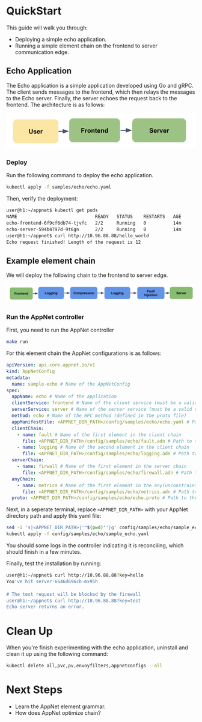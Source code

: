 # QuickStart

This guide will walk you through:

- Deploying a simple echo application.
- Running a simple element chain on the frontend to server communication edge.


## Echo Application
The Echo application is a simple application developed using Go and gRPC. The client sends messages to the frontend, which then relays the messages to the Echo server. Finally, the server echoes the request back to the frontend. The architecture is as follows:

![Echo Application](./figures/echo-app.png "Echo Application")

### Deploy 
Run the following command to deploy the echo application.
```bash
kubectl apply -f samples/echo/echo.yaml
```

Then, verify the deployment:
```bash
user@h1:~/appnet$ kubectl get pods
NAME                             READY   STATUS    RESTARTS   AGE
echo-frontend-6f9cf6db74-tjvfc   2/2     Running   0          14m
echo-server-594b4797d-9t6gn      2/2     Running   0          14m
user@h1:~/appnet$ curl http://10.96.88.88/hello_world
Echo request finished! Length of the request is 12
```

## Example element chain

We will deploy the following chain to the frontend to server edge.

![Example Chain](./figures/echo-chain.png "Example Chain")

### Run the AppNet controller
First, you need to run the AppNet controller
```bash
make run
```

For this element chain the AppNet configurations is as follows:
```yaml
apiVersion: api.core.appnet.io/v1
kind: AppNetConfig
metadata:
  name: sample-echo # Name of the AppNetConfig
spec:
  appName: echo # Name of the application
  clientService: frontend # Name of the client service (must be a valid service in the same namespace as the AppNetConfig)
  serverService: server # Name of the server service (must be a valid service in the same namespace as the AppNetConfig)
  method: echo # Name of the RPC method (defined in the proto file)
  appManifestFile: <APPNET_DIR_PATH>/config/samples/echo/echo.yaml # Path to the application manifest file
  clientChain:
    - name: fault # Name of the first element in the client chain
      file: <APPNET_DIR_PATH>/config/samples/echo/fault.adn # Path to the fault injection element file
    - name: logging # Name of the second element in the client chain
      file: <APPNET_DIR_PATH>/config/samples/echo/logging.adn # Path to the logging element file
  serverChain:
    - name: firwall # Name of the first element in the server chain
      file: <APPNET_DIR_PATH>/config/samples/echo/firewall.adn # Path to the firewall element file
  anyChain:
    - name: metrics # Name of the first element in the any(unconstraint) chain
      file: <APPNET_DIR_PATH>/config/samples/echo/metrics.adn # Path to the metrics element file
  proto: <APPNET_DIR_PATH>/config/samples/echo/echo.proto # Path to the protobuf definition of client service to server service communication
```

Next, in a seperate terminal, replace `<APPNET_DIR_PATH>` with your AppNet directory path and apply this yaml file:
```bash
sed -i 's|<APPNET_DIR_PATH>|'"$(pwd)"'|g' config/samples/echo/sample_echo.yaml
kubectl apply -f config/samples/echo/sample_echo.yaml
```

You should some logs in the controller indicating it is reconciling, which should finish in a few minutes. 

Finally, test the installation by running:
```bash
user@h1:~/appnet$ curl http://10.96.88.88?key=hello
You've hit server-6646d696cb-mx95h

# The test request will be blocked by the firewall
user@h1:~/appnet$ curl http://10.96.88.88?key=test
Echo server returns an error.
```

# Clean Up

When you're finish experimenting with the echo application, uninstall and clean it up using the following command:
```bash
kubectl delete all,pvc,pv,envoyfilters,appnetconfigs --all
```

# Next Steps

- Learn the AppNet element grammar.
- How does AppNet optimize chain?